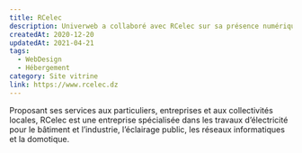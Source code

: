 ```yaml
---
title: RCelec
description: Univerweb a collaboré avec RCelec sur sa présence numérique. Nous avons créé le site web et nous assurons son hébergement.
createdAt: 2020-12-20
updatedAt: 2021-04-21
tags:
  - WebDesign
  - Hébergement
category: Site vitrine
link: https://www.rcelec.dz
---
```


Proposant ses services aux particuliers, entreprises et aux collectivités locales, RCelec est une entreprise spécialisée dans les travaux d’électricité pour le bâtiment et l’industrie, l’éclairage public, les réseaux informatiques et la domotique.
